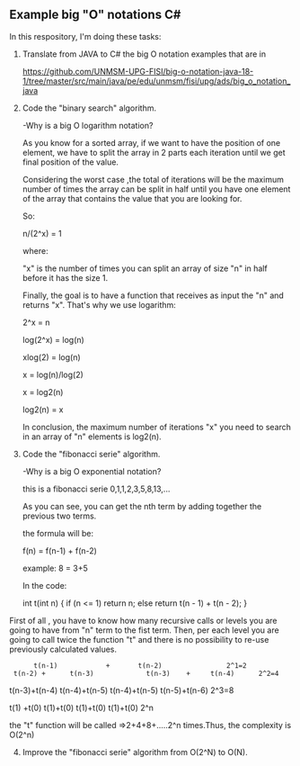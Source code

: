 Example big "O" notations C#
-------------------------

In this respository, I'm doing these tasks:

1. Translate from JAVA to C# the big O notation examples that are in  

   https://github.com/UNMSM-UPG-FISI/big-o-notation-java-18-1/tree/master/src/main/java/pe/edu/unmsm/fisi/upg/ads/big_o_notation_java

2. Code the "binary search" algorithm.

   -Why is a big O logarithm notation? 
   
	As you know for a sorted array, if we want to have the position of one element, we have to split the array in 2 parts each iteration
	until we get final position of the value.
	
	Considering the worst case ,the total of iterations will be the maximum number of times the array can be split in half until you have one element of the array that contains the value that you are looking for.
	
	So:
	
	n/(2^x) = 1
	
	where:
	
	"x" is the number of times you can split an array of size "n" in half before it has the size 1.
	
	Finally, the goal is to have a function that receives as input the "n" and returns "x". That's why we use logarithm:
	
	2^x = n
	
	log(2^x) = log(n)
	
	xlog(2) = log(n)
	
	x = log(n)/log(2)
	
	x = log2(n)
	
	log2(n) = x
	
	In conclusion, the maximum number of iterations "x" you need to search in an array of "n" elements is log2(n).
	
	
3. Code the "fibonacci serie" algorithm. 

   -Why is a big O exponential notation?
   
   	this is a fibonacci serie 0,1,1,2,3,5,8,13,...

	As you can see, you can get the nth term by adding together the previous two terms.

	the formula will be:

	f(n) = f(n-1) + f(n-2)

	example: 8 = 3+5

	In the code:

	int t(int n)
	{
    	  if (n <= 1) return n;
          else return t(n - 1) + t(n - 2);
	}

First of all , you have to know how many recursive calls or levels you are going to have from "n" term to the fist term. Then, per each level you are going to call twice the function "t" and there is no possibility to re-use previously calculated values.

	
	      t(n-1)			+ 		t(n-2)	     	      2^1=2
     t(n-2)	+      t(n-3)		      t(n-3)	+	  t(n-4)      2^2=4
t(n-3)+t(n-4)	    t(n-4)+t(n-5)	t(n-4)+t(n-5)	     t(n-5)+t(n-6)    2^3=8

t(1) +t(0)	     t(1)+t(0)		 t(1)+t(0)		t(1)+t(0)     2^n
															
the "t" function will be called =>2+4+8+.....2^n times.Thus, the complexity  is O(2^n)
   
4. Improve the "fibonacci serie" algorithm from O(2^N) to O(N).
